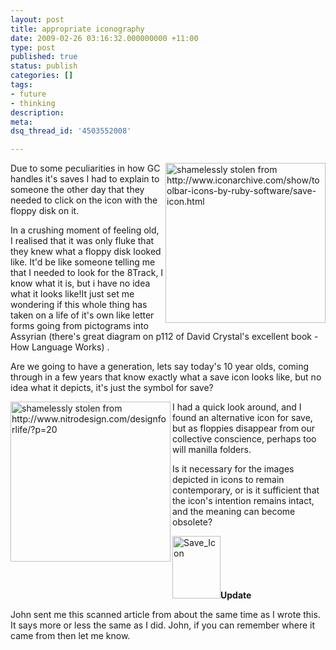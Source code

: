 ```yaml
---
layout: post
title: appropriate iconography
date: 2009-02-26 03:16:32.000000000 +11:00
type: post
published: true
status: publish
categories: []
tags:
- future
- thinking
description:
meta:
dsq_thread_id: '4503552008'

---
```

<p><img src="{{ site.baseurl }}/assets/save-256x256.png" alt="shamelessly stolen from http://www.iconarchive.com/show/toolbar-icons-by-ruby-software/save-icon.html" width="256" align="right" />Due to some peculiarities in how GC handles it's saves I had to explain to someone the other day that they needed to click on the icon with the floppy disk on it.</p>
<p>In a crushing moment of feeling old, I realised that it was only fluke that they knew what a floppy disk looked like. It'd be like someone telling me that I needed to look for the 8Track, I know what it is, but i have no idea what it looks like!It just set me wondering if this whole thing has taken on a life of it's own like letter forms going from pictograms into Assyrian (there's great diagram on p112 of David Crystal's excellent book - How Language Works) .</p>
<p>Are we going to have a generation, lets say today's 10 year olds, coming through in a few years that know exactly what a save icon looks like, but no idea what it depicts, it's just the symbol for save?</p>
<p><img src="{{ site.baseurl }}/assets/bigfolder.png" alt="shamelessly stolen from http://www.nitrodesign.com/designforlife/?p=20" width="256" align="left" />I had a  quick look around, and I found an alternative icon for save, but as floppies disappear from our collective conscience, perhaps too will manilla folders.</p>
<p>Is it necessary for the images depicted in icons to remain contemporary, or is it sufficient that the icon's intention remains intact, and the meaning can become obsolete?</p>
<p><a title="Save_Icon by notionparallax, on Flickr" href="http://www.flickr.com/photos/95698107@N00/3568958652/"><img class="alignleft" src="{{ site.baseurl }}/assets/3568958652_4ac70ce408_t.jpg" alt="Save_Icon" width="77" height="100" /></a><strong>Update</strong></p>
<p>John sent me this scanned article from about the same time as I wrote this. It says more or less the same as I did. John, if you can remember where it came from then let me know.</p>
